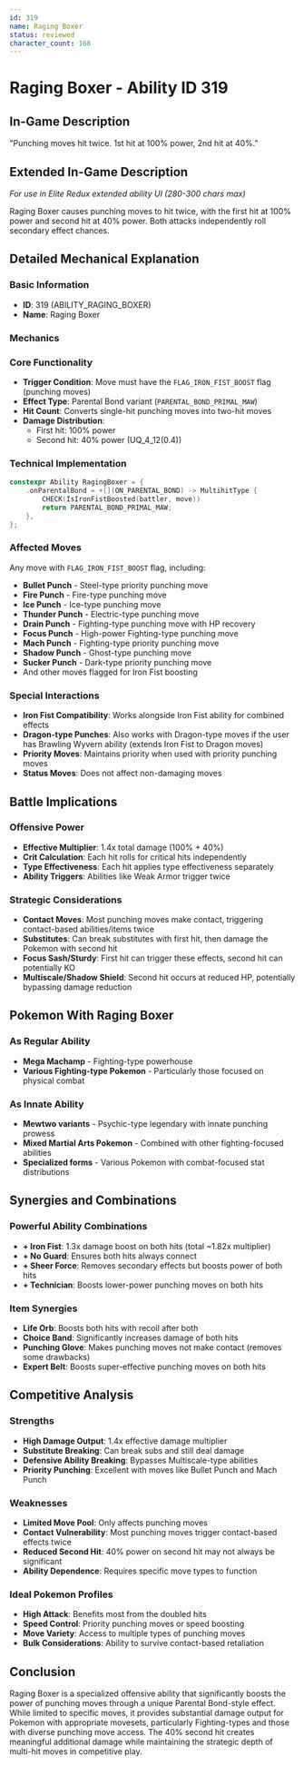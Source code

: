 ```yaml
---
id: 319
name: Raging Boxer
status: reviewed
character_count: 168
---
```


# Raging Boxer - Ability ID 319

## In-Game Description
"Punching moves hit twice. 1st hit at 100% power, 2nd hit at 40%."

## Extended In-Game Description
*For use in Elite Redux extended ability UI (280-300 chars max)*

Raging Boxer causes punching moves to hit twice, with the first hit at 100% power and second hit at 40% power. Both attacks independently roll secondary effect chances.

## Detailed Mechanical Explanation

### Basic Information
- **ID**: 319 (ABILITY_RAGING_BOXER)
- **Name**: Raging Boxer

### Mechanics

### Core Functionality
- **Trigger Condition**: Move must have the `FLAG_IRON_FIST_BOOST` flag (punching moves)
- **Effect Type**: Parental Bond variant (`PARENTAL_BOND_PRIMAL_MAW`)
- **Hit Count**: Converts single-hit punching moves into two-hit moves
- **Damage Distribution**:
  - First hit: 100% power
  - Second hit: 40% power (UQ_4_12(0.4))

### Technical Implementation
```cpp
constexpr Ability RagingBoxer = {
    .onParentalBond = +[](ON_PARENTAL_BOND) -> MultihitType {
        CHECK(IsIronFistBoosted(battler, move))
        return PARENTAL_BOND_PRIMAL_MAW;
    },
};
```

### Affected Moves
Any move with `FLAG_IRON_FIST_BOOST` flag, including:
- **Bullet Punch** - Steel-type priority punching move
- **Fire Punch** - Fire-type punching move  
- **Ice Punch** - Ice-type punching move
- **Thunder Punch** - Electric-type punching move
- **Drain Punch** - Fighting-type punching move with HP recovery
- **Focus Punch** - High-power Fighting-type punching move
- **Mach Punch** - Fighting-type priority punching move
- **Shadow Punch** - Ghost-type punching move
- **Sucker Punch** - Dark-type priority punching move
- And other moves flagged for Iron Fist boosting

### Special Interactions
- **Iron Fist Compatibility**: Works alongside Iron Fist ability for combined effects
- **Dragon-type Punches**: Also works with Dragon-type moves if the user has Brawling Wyvern ability (extends Iron Fist to Dragon moves)
- **Priority Moves**: Maintains priority when used with priority punching moves
- **Status Moves**: Does not affect non-damaging moves

## Battle Implications

### Offensive Power
- **Effective Multiplier**: 1.4x total damage (100% + 40%)
- **Crit Calculation**: Each hit rolls for critical hits independently
- **Type Effectiveness**: Each hit applies type effectiveness separately
- **Ability Triggers**: Abilities like Weak Armor trigger twice

### Strategic Considerations
- **Contact Moves**: Most punching moves make contact, triggering contact-based abilities/items twice
- **Substitutes**: Can break substitutes with first hit, then damage the Pokemon with second hit
- **Focus Sash/Sturdy**: First hit can trigger these effects, second hit can potentially KO
- **Multiscale/Shadow Shield**: Second hit occurs at reduced HP, potentially bypassing damage reduction

## Pokemon With Raging Boxer

### As Regular Ability
- **Mega Machamp** - Fighting-type powerhouse
- **Various Fighting-type Pokemon** - Particularly those focused on physical combat

### As Innate Ability
- **Mewtwo variants** - Psychic-type legendary with innate punching prowess
- **Mixed Martial Arts Pokemon** - Combined with other fighting-focused abilities
- **Specialized forms** - Various Pokemon with combat-focused stat distributions

## Synergies and Combinations

### Powerful Ability Combinations
- **+ Iron Fist**: 1.3x damage boost on both hits (total ~1.82x multiplier)
- **+ No Guard**: Ensures both hits always connect
- **+ Sheer Force**: Removes secondary effects but boosts power of both hits
- **+ Technician**: Boosts lower-power punching moves on both hits

### Item Synergies
- **Life Orb**: Boosts both hits with recoil after both
- **Choice Band**: Significantly increases damage of both hits
- **Punching Glove**: Makes punching moves not make contact (removes some drawbacks)
- **Expert Belt**: Boosts super-effective punching moves on both hits

## Competitive Analysis

### Strengths
- **High Damage Output**: 1.4x effective damage multiplier
- **Substitute Breaking**: Can break subs and still deal damage
- **Defensive Ability Breaking**: Bypasses Multiscale-type abilities
- **Priority Punching**: Excellent with moves like Bullet Punch and Mach Punch

### Weaknesses
- **Limited Move Pool**: Only affects punching moves
- **Contact Vulnerability**: Most punching moves trigger contact-based effects twice
- **Reduced Second Hit**: 40% power on second hit may not always be significant
- **Ability Dependence**: Requires specific move types to function

### Ideal Pokemon Profiles
- **High Attack**: Benefits most from the doubled hits
- **Speed Control**: Priority punching moves or speed boosting
- **Move Variety**: Access to multiple types of punching moves
- **Bulk Considerations**: Ability to survive contact-based retaliation

## Conclusion

Raging Boxer is a specialized offensive ability that significantly boosts the power of punching moves through a unique Parental Bond-style effect. While limited to specific moves, it provides substantial damage output for Pokemon with appropriate movesets, particularly Fighting-types and those with diverse punching move access. The 40% second hit creates meaningful additional damage while maintaining the strategic depth of multi-hit moves in competitive play.